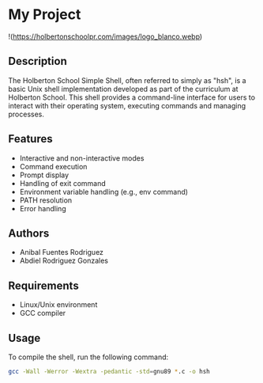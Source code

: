 # My Project
!(https://holbertonschoolpr.com/images/logo_blanco.webp)

## Description

The Holberton School Simple Shell, often referred to simply as "hsh", is a basic Unix shell implementation developed as part of the curriculum at Holberton School. This shell provides a command-line interface for users to interact with their operating system, executing commands and managing processes.

## Features

- Interactive and non-interactive modes
- Command execution
- Prompt display
- Handling of exit command
- Environment variable handling (e.g., env command)
- PATH resolution
- Error handling

## Authors

- Anibal Fuentes Rodriguez
- Abdiel Rodriguez Gonzales

## Requirements

- Linux/Unix environment
- GCC compiler

## Usage

To compile the shell, run the following command:

```bash
gcc -Wall -Werror -Wextra -pedantic -std=gnu89 *.c -o hsh

